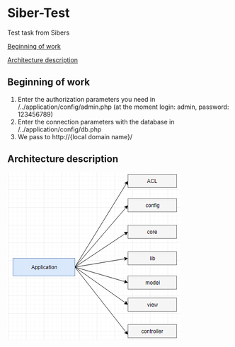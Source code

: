 # Siber-Test
Test task from Sibers

[Beginning of work](#start) 

[Architecture description](#start) 

<a name="start"><h2>Beginning of work</h2></a>  
1. Enter the authorization parameters you need in /../application/config/admin.php (at the moment login: admin, password: 123456789)
2. Enter the connection parameters with the database in /../application/config/db.php 
3. We pass to http://{local domain name}/

<a name="start"><h2>Architecture description</h2></a>

![Image alt](https://github.com/AlexandrBuilder/image/blob/master/image/architecture.PNG)



